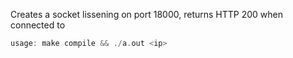Creates a socket lissening on port 18000, returns HTTP 200 when connected to
```cpp
usage: make compile && ./a.out <ip>
```